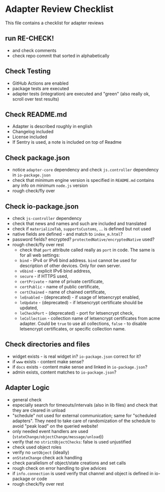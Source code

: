 # Adapter Review Checklist
This file contains a checklist for adapter reviews

## run RE-CHECK!
* and check comments
* check repo commit that sorted in alphabetically

## Check Testing
* GitHub Actions are enabled
* package tests are executed
* adapter tests (integration) are executed and "green" (also really ok, scroll over test results)

## Check README.md
* Adapter is described roughly in english
* Changelog included
* License included
* If Sentry is used, a note is included on top of Readme

## Check package.json
* notice `adapter-core` dependency and check `js.controller` dependency in `io-package.json`
* check that minimum engine version is specified in `README.md` contains any info on minimum `node.js` version
* rough check/fly over

## Check io-package.json
* check `js-controller` dependency
* check that news and names and such are included and translated
* check if `materializeTab`, `supportsCustoms`, ... is defined but not used
* native fields are defined - and match to `index_m.html`?
* password fields? encrypted? `protectedNative/encryptedNative` used?
* rough check/fly over rest
  * check that `port` attribute called really as `port` in code. The same is for all web settings:
  - `bind` - IPv4 or IPv6 bind address. `bind` cannot be used for description of other devices. Only for own server.
  - `v6bind` - explicit IPv6 bind address, 
  - `secure` - if HTTPS used, 
  - `certPrivate` - name of private certificate, 
  - `certPublic` - name of public certificate, 
  - `certChained` - name of chained certificate,
  - `leEnabled` - (deprecated) - if usage of letsencrypt enabled,
  - `leUpdate` - (deprecated) - if letsencrypt certificate should be updated,
  - `leCheckPort` - (deprecated) - port for letsencrypt check, 
  - `leCollection` - collection name of letsencrypt certificates from acme adapter. Could be `true` to use all collections, `false` - to disable letsencrypt certificates, or specific collection name. 

## Check directories and files
* widget exists - is real widget in? `io-package.json` correct for it?
* if `www` exists - content make sense?
* if `docs` exists - content make sense and linked in `io-package.json`?
* admin exists, content matches to `io-package.json`?

## Adapter Logic
* general check
* especially search for timeouts/intervals (also in lib files) and check that they are cleared in unload
* "schedule" not used for external communication; same for "scheduled adapters". They need to take care of randomization of the schedule to avoid "peak load" on the queried website!
* only needed event handlers are used (`stateChange/objectChange/message/unload`))
* verify that no `strictObjectChecks`: false is used unjustified
* check used object roles
* verify no `setObject` (ideally)
* `onStateChange` check ack handling
* check parallelism of object/state creations and set calls
* rough check on error handling to give advices
* if `info.connection` is used verify that channel and object is defined in io-package or code
* rough check/fly over rest
